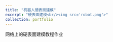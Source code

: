 ```yaml
---
title: "机器人硬表面建模"
excerpt: "硬表面建模<br/><img src='robot.png'>"
collection: portfolio
---
```


网络上的硬表面建模教程作业
